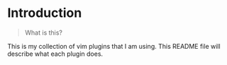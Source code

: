 # Introduction

> What is this?

This is my collection of vim plugins that I am using. This README file will describe what each plugin does.


